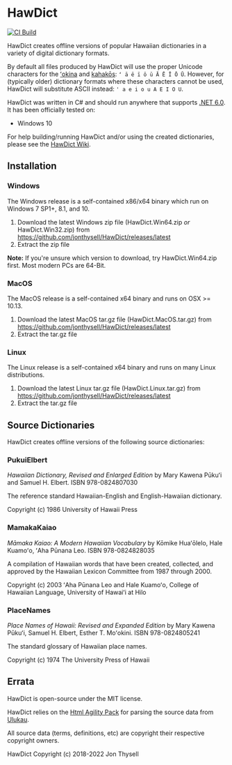# HawDict #

[![CI Build](https://github.com/jonthysell/HawDict/actions/workflows/ci.yml/badge.svg)](https://github.com/jonthysell/HawDict/actions/workflows/ci.yml)

HawDict creates offline versions of popular Hawaiian dictionaries in a variety of digital dictionary formats.

By default all files produced by HawDict will use the proper Unicode characters for the [ʻokina](http://www.olelo.hawaii.edu/olelo/puana/okina.php) and [kahakōs](http://www.olelo.hawaii.edu/olelo/puana/kahako.php): `ʻ ā ē ī ō ū Ā Ē Ī Ō Ū`. However, for (typically older) dictionary formats where these characters cannot be used, HawDict will substitute ASCII instead: `' a e i o u A E I O U`.

HawDict was written in C# and should run anywhere that supports [.NET 6.0](https://github.com/dotnet/core/blob/main/release-notes/6.0/supported-os.md). It has been officially tested on:

* Windows 10

For help building/running HawDict and/or using the created dictionaries, please see the [HawDict Wiki](https://github.com/jonthysell/HawDict/wiki).

## Installation ##

### Windows ###

The Windows release is a self-contained x86/x64 binary which run on Windows 7 SP1+, 8.1, and 10.

1. Download the latest Windows zip file (HawDict.Win64.zip *or* HawDict.Win32.zip) from https://github.com/jonthysell/HawDict/releases/latest
2. Extract the zip file

**Note:** If you're unsure which version to download, try HawDict.Win64.zip first. Most modern PCs are 64-Bit.

### MacOS ###

The MacOS release is a self-contained x64 binary and runs on OSX >= 10.13.

1. Download the latest MacOS tar.gz file (HawDict.MacOS.tar.gz) from https://github.com/jonthysell/HawDict/releases/latest
2. Extract the tar.gz file

### Linux ###

The Linux release is a self-contained x64 binary and runs on many Linux distributions.

1. Download the latest Linux tar.gz file (HawDict.Linux.tar.gz) from https://github.com/jonthysell/HawDict/releases/latest
2. Extract the tar.gz file

## Source Dictionaries ##

HawDict creates offline versions of the following source dictionaries:

### PukuiElbert ###

*Hawaiian Dictionary, Revised and Enlarged Edition* by Mary Kawena Pūkuʻi and Samuel H. Elbert. ISBN 978-0824807030

The reference standard Hawaiian-English and English-Hawaiian dictionary.

Copyright (c) 1986 University of Hawaii Press

### MamakaKaiao ###

*Māmaka Kaiao: A Modern Hawaiian Vocabulary* by Kōmike Huaʻōlelo, Hale Kuamoʻo, ʻAha Pūnana Leo. ISBN 978-0824828035

A compilation of Hawaiian words that have been created, collected, and approved by the Hawaiian Lexicon Committee from 1987 through 2000.

Copyright (c) 2003 ʻAha Pūnana Leo and Hale Kuamoʻo, College of Hawaiian Language, University of Hawaiʻi at Hilo

### PlaceNames ###

*Place Names of Hawaii: Revised and Expanded Edition* by Mary Kawena Pūkuʻi, Samuel H. Elbert, Esther T. Moʻokini. ISBN 978-0824805241

The standard glossary of Hawaiian place names.

Copyright (c) 1974 The University Press of Hawaii

## Errata ##

HawDict is open-source under the MIT license.

HawDict relies on the [Html Agility Pack](https://github.com/zzzprojects/html-agility-pack/) for parsing the source data from [Ulukau](https://ulukau.org/).

All source data (terms, definitions, etc) are copyright their respective copyright owners.

HawDict Copyright (c) 2018-2022 Jon Thysell
